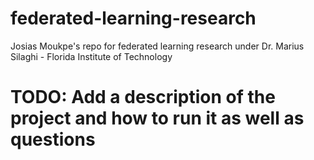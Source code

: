 # federated-learning-research
Josias Moukpe's repo for federated learning research under Dr. Marius Silaghi - Florida Institute of Technology

# TODO: Add a description of the project and how to run it as well as questions
